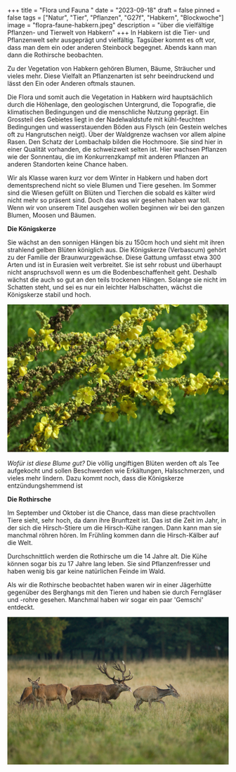 +++
title = "Flora und Fauna "
date = "2023-09-18"
draft = false
pinned = false
tags = ["Natur", "Tier", "Pflanzen", "G27f", "Habkern", "Blockwoche"]
image = "flopra-faune-habkern.jpeg"
description = "über die vielfältige Pflanzen- und Tierwelt von Habkern"
+++
In Habkern ist die Tier- und Pflanzenwelt sehr ausgeprägt und vielfältig. Tagsüber kommt es oft vor, dass man dem ein oder anderen Steinbock begegnet. Abends kann man dann die Rothirsche beobachten. 

Zu der Vegetation von Habkern gehören Blumen, Bäume, Sträucher und vieles mehr. Diese Vielfalt an Pflanzenarten ist sehr beeindruckend und lässt den Ein oder Anderen oftmals staunen. 

Die Flora und somit auch die Vegetation in Habkern wird hauptsächlich durch die Höhenlage, den geologischen Untergrund, die Topografie, die klimatischen Bedingungen und die menschliche Nutzung geprägt. Ein Grossteil des Gebietes liegt in der Nadelwaldstufe mit kühl-feuchten Bedingungen und wasserstauenden Böden aus Flysch (ein Gestein welches oft zu Hangrutschen neigt). Über der Waldgrenze wachsen vor allem alpine Rasen. Den Schatz der Lombachalp bilden die Hochmoore. Sie sind hier in einer Qualität vorhanden, die schweizweit selten ist. Hier wachsen Pflanzen wie der Sonnentau, die im Konkurrenzkampf mit anderen Pflanzen an anderen Standorten keine Chance haben.

Wir als Klasse waren kurz vor dem Winter in Habkern und haben dort dementsprechend nicht so viele Blumen und Tiere gesehen. Im Sommer sind die Wiesen gefüllt on Blüten und Tierchen die sobald es kälter wird nicht mehr so präsent sind. Doch das was wir gesehen haben war toll. Wenn wir von unserem Titel ausgehen wollen beginnen wir bei den ganzen Blumen, Moosen und Bäumen. 

**Die Königskerze**

Sie wächst an den sonnigen Hängen bis zu 150cm hoch und sieht mit ihren strahlend gelben Blüten königlich aus. Die Königskerze (Verbascum) gehört zu der Familie der Braunwurzgewächse. Diese Gattung umfasst etwa 300 Arten und ist in Eurasien weit verbreitet. Sie ist sehr robust und überhaupt nicht anspruchsvoll wenn es um die Bodenbeschaffenheit geht. Deshalb wächst die auch so gut an den teils trockenen Hängen. Solange sie nicht im Schatten steht, und sei es nur ein leichter Halbschatten, wächst die Königskerze stabil und hoch. 

![](konigskerze.jpg "Königskerze")

*Wofür ist diese Blume gut?* Die völlig ungiftigen Blüten werden oft als Tee aufgekocht und sollen Beschwerden wie Erkältungen, Halsschmerzen, und vieles mehr lindern. Dazu kommt noch, dass die Königskerze entzündungshemmend ist

**Die Rothirsche**

Im September und Oktober ist die Chance, dass man diese prachtvollen Tiere sieht, sehr hoch, da dann ihre Brunftzeit ist. Das ist die Zeit im Jahr, in der sich die Hirsch-Stiere um die Hirsch-Kühe rangen. Dann kann man sie manchmal röhren hören. Im Frühling kommen dann die Hirsch-Kälber auf die Welt. 

Durchschnittlich werden die Rothirsche um die 14 Jahre alt. Die Kühe können sogar bis zu 17 Jahre lang leben. Sie sind Pflanzenfresser und haben wenig bis gar keine natürlichen Feinde im Wald.

Als wir die Rothirsche beobachtet haben waren wir in einer Jägerhütte gegenüber des Berghangs mit den Tieren und haben sie durch Ferngläser und -rohre gesehen. Manchmal haben wir sogar ein paar 'Gemschi' entdeckt. 

![](rothirsche.jpeg "Rothirsch-Familie")